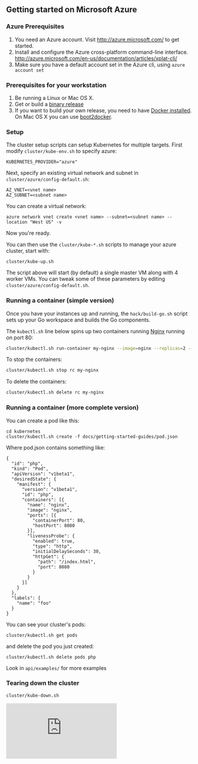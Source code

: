 ## Getting started on Microsoft Azure

### Azure Prerequisites

1. You need an Azure account. Visit http://azure.microsoft.com/ to get started.
2. Install and configure the Azure cross-platform command-line interface. http://azure.microsoft.com/en-us/documentation/articles/xplat-cli/
3. Make sure you have a default account set in the Azure cli, using `azure account set`

### Prerequisites for your workstation

1. Be running a Linux or Mac OS X.
2. Get or build a [binary release](binary_release.md)
3. If you want to build your own release, you need to have [Docker
installed](https://docs.docker.com/installation/).  On Mac OS X you can use
[boot2docker](http://boot2docker.io/).

### Setup
The cluster setup scripts can setup Kubernetes for multiple targets. First modify `cluster/kube-env.sh` to specify azure:

    KUBERNETES_PROVIDER="azure"

Next, specify an existing virtual network and subnet in `cluster/azure/config-default.sh`:

    AZ_VNET=<vnet name>
    AZ_SUBNET=<subnet name>

You can create a virtual network:

    azure network vnet create <vnet name> --subnet=<subnet name> --location "West US" -v

Now you're ready.

You can then use the `cluster/kube-*.sh` scripts to manage your azure cluster, start with:

    cluster/kube-up.sh

The script above will start (by default) a single master VM along with 4 worker VMs.  You
can tweak some of these parameters by editing `cluster/azure/config-default.sh`.

### Running a container (simple version)

Once you have your instances up and running, the `hack/build-go.sh` script sets up
your Go workspace and builds the Go components.

The `kubectl.sh` line below spins up two containers running
[Nginx](http://nginx.org/en/) running on port 80:

```bash
cluster/kubectl.sh run-container my-nginx --image=nginx --replicas=2 --port=80
```

To stop the containers:

```bash
cluster/kubectl.sh stop rc my-nginx
```

To delete the containers:

```bash
cluster/kubectl.sh delete rc my-nginx
```

### Running a container (more complete version)


You can create a pod like this:


```
cd kubernetes
cluster/kubectl.sh create -f docs/getting-started-guides/pod.json
```

Where pod.json contains something like:

```
{
  "id": "php",
  "kind": "Pod",
  "apiVersion": "v1beta1",
  "desiredState": {
    "manifest": {
      "version": "v1beta1",
      "id": "php",
      "containers": [{
        "name": "nginx",
        "image": "nginx",
        "ports": [{
          "containerPort": 80,
          "hostPort": 8080
        }],
        "livenessProbe": {
          "enabled": true,
          "type": "http",
          "initialDelaySeconds": 30,
          "httpGet": {
            "path": "/index.html",
            "port": 8080
          }
        }
      }]
    }
  },
  "labels": {
    "name": "foo"
  }
}
```

You can see your cluster's pods:

```
cluster/kubectl.sh get pods
```

and delete the pod you just created:

```
cluster/kubectl.sh delete pods php
```

Look in `api/examples/` for more examples

### Tearing down the cluster
```
cluster/kube-down.sh
```


[![Analytics](https://kubernetes-site.appspot.com/UA-36037335-10/GitHub/docs/getting-started-guides/azure.md?pixel)]()
